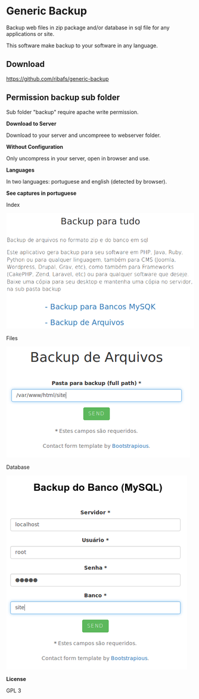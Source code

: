 # Generic Backup

Backup web files in zip package and/or database in sql file for any applications or site.


This software make backup to your software in any language.

## Download
https://github.com/ribafs/generic-backup

## Permission backup sub folder

Sub folder "backup" require apache write permission.

**Download to Server**

Download to your server and uncompreee to webserver folder.

**Without Configuration**

Only uncompress in your server, open in browser and use.

**Languages**

In two languages: portuguese and english (detected by browser).

**See captures in portuguese**

Index

![Index](images/index.png)

Files

![Files](images/files.png)

Database

![Database](images/db.png)

**License**

GPL 3
